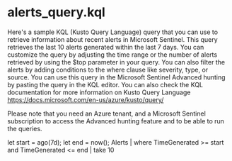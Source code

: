 # alerts_query.kql
Here's a sample KQL (Kusto Query Language) query that you can use to retrieve information about recent alerts in Microsoft Sentinel.
This query retrieves the last 10 alerts generated within the last 7 days.
You can customize the query by adjusting the time range or the number of alerts retrieved by using the $top parameter in your query.
You can also filter the alerts by adding conditions to the where clause like severity, type, or source.
You can use this query in the Microsoft Sentinel Advanced hunting by pasting the query in the KQL editor.
You can also check the KQL documentation for more information on Kusto Query Language https://docs.microsoft.com/en-us/azure/kusto/query/

Please note that you need an Azure tenant, and a Microsoft Sentinel subscription to access the Advanced hunting feature and to be able to run the queries.


let start = ago(7d);
let end = now();
Alerts
| where TimeGenerated >= start and TimeGenerated <= end
| take 10
